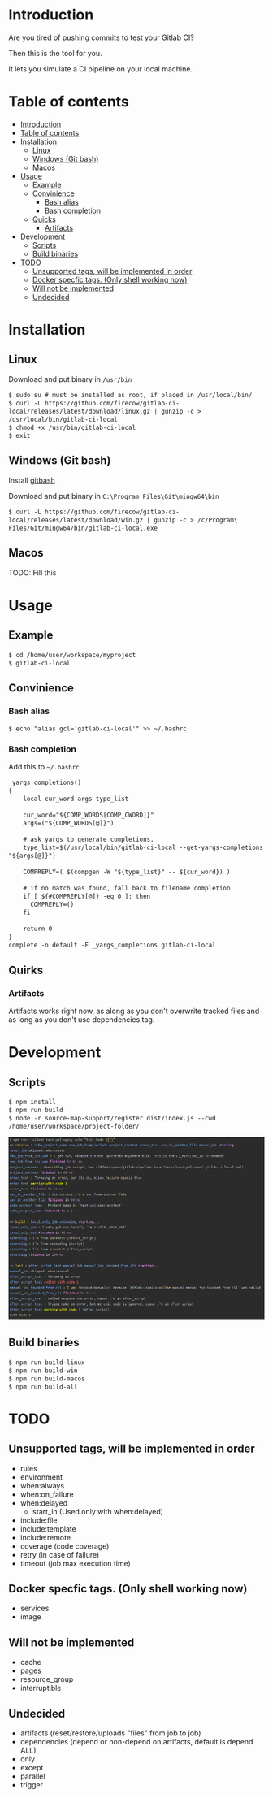# Introduction
Are you tired of pushing commits to test your Gitlab CI?

Then this is the tool for you.

It lets you simulate a CI pipeline on your local machine.

# Table of contents
   * [Introduction](#introduction)
   * [Table of contents](#table-of-contents)
   * [Installation](#installation)
      * [Linux](#linux)
      * [Windows (Git bash)](#windows-git-bash)
      * [Macos](#macos)
   * [Usage](#usage)
      * [Example](#example)
      * [Convinience](#convinience)
         * [Bash alias](#bash-alias)
         * [Bash completion](#bash-completion)
      * [Quicks](#quirks)
         * [Artifacts](#artifacts)
   * [Development](#development)
      * [Scripts](#scripts)
      * [Build binaries](#build-binaries)
   * [TODO](#todo)
      * [Unsupported tags, will be implemented in order](#unsupported-tags-will-be-implemented-in-order)
      * [Docker specfic tags. (Only shell working now)](#docker-specfic-tags-only-shell-working-now)
      * [Will not be implemented](#will-not-be-implemented)
      * [Undecided](#undecided)

# Installation
## Linux
Download and put binary in `/usr/bin`

    $ sudo su # must be installed as root, if placed in /usr/local/bin/
    $ curl -L https://github.com/firecow/gitlab-ci-local/releases/latest/download/linux.gz | gunzip -c > /usr/local/bin/gitlab-ci-local
    $ chmod +x /usr/bin/gitlab-ci-local
    $ exit
    
## Windows (Git bash)
Install [gitbash](https://git-scm.com/downloads)

Download and put binary in `C:\Program Files\Git\mingw64\bin`

    $ curl -L https://github.com/firecow/gitlab-ci-local/releases/latest/download/win.gz | gunzip -c > /c/Program\ Files/Git/mingw64/bin/gitlab-ci-local.exe

## Macos
TODO: Fill this

# Usage
## Example
    $ cd /home/user/workspace/myproject
    $ gitlab-ci-local

## Convinience
### Bash alias
    $ echo "alias gcl='gitlab-ci-local'" >> ~/.bashrc
### Bash completion

Add this to `~/.bashrc`
```
_yargs_completions()
{
    local cur_word args type_list

    cur_word="${COMP_WORDS[COMP_CWORD]}"
    args=("${COMP_WORDS[@]}")

    # ask yargs to generate completions.
    type_list=$(/usr/local/bin/gitlab-ci-local --get-yargs-completions "${args[@]}")

    COMPREPLY=( $(compgen -W "${type_list}" -- ${cur_word}) )

    # if no match was found, fall back to filename completion
    if [ ${#COMPREPLY[@]} -eq 0 ]; then
      COMPREPLY=()
    fi

    return 0
}
complete -o default -F _yargs_completions gitlab-ci-local
```

## Quirks
### Artifacts
Artifacts works right now, as along as you don't overwrite tracked files and as long as you don't use dependencies tag.

# Development
## Scripts

    $ npm install
    $ npm run build
    $ node -r source-map-support/register dist/index.js --cwd /home/user/workspace/project-folder/

![Alt text](/docs/images/development.png "Development output")

## Build binaries
    $ npm run build-linux
    $ npm run build-win
    $ npm run build-macos
    $ npm run build-all

# TODO

## Unsupported tags, will be implemented in order
- rules
- environment
- when:always
- when:on_failure
- when:delayed
  - start_in (Used only with when:delayed)
- include:file
- include:template
- include:remote
- coverage (code coverage)
- retry (in case of failure)
- timeout (job max execution time)

## Docker specfic tags. (Only shell working now)
- services
- image

## Will not be implemented
- cache
- pages
- resource_group
- interruptible

## Undecided
- artifacts (reset/restore/uploads "files" from job to job)
- dependencies (depend or non-depend on artifacts, default is depend ALL)
- only
- except
- parallel
- trigger
